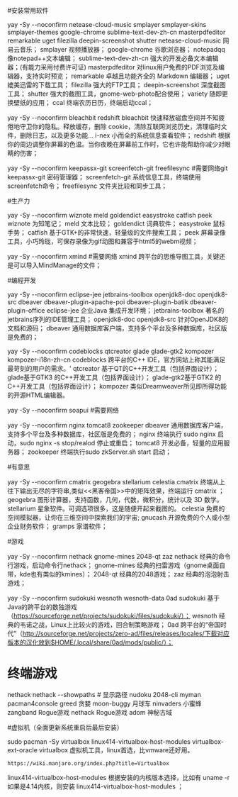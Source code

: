 #安装常用软件

yay -Sy --noconfirm netease-cloud-music smplayer smplayer-skins smplayer-themes google-chrome sublime-text-dev-zh-cn masterpdfeditor remarkable uget filezilla deepin-screenshot shutter
netease-cloud-music 网易云音乐；
smplayer 视频播放器；
google-chrome 谷歌浏览器；
notepadqq 像notepad++文本编辑；
sublime-text-dev-zh-cn 强大的开发必备文本编辑器；(有能力采用付费许可证)
masterpdfeditor 对linux用户免费的PDF浏览及编辑器，支持实时预览；
remarkable 卓越且功能齐全的 Markdown 编辑器；
uget 媲美迅雷的下载工具；
filezilla 强大的FTP工具；
deepin-screenshot 深度截图工具；
shutter 强大的截图工具，gnome-web-photo配合使用；
variety 随即更换壁纸的应用；
ccal 终端农历日历，终端启动ccal；

yay -Sy --noconfirm bleachbit redshift 
bleachbit 快速释放磁盘空间并不知疲倦地守卫你的隐私。释放缓存，删除 cookie，清除互联网浏览历史，清理临时文件，删除日志，以及更多功能...
i-nex 小而全的系统信息查看软件；
redshift 根据你的周边调整你屏幕的色温。当你夜晚在屏幕前工作时，它也许能帮助你减少对眼睛的伤害；

yay -Sy --noconfirm keepassx-git screenfetch-git freefilesync #需要网络git
keepassx-git 密码管理器；
screenfetch-git  系统信息工具，终端使用screenfetch命令；
freefilesync 文件夹比较和同步工具；

 

#生产力

yay -Sy --noconfirm wiznote meld goldendict easystroke catfish peek
wiznote 为知笔记；
meld 文本比较；
goldendict 词典软件；
easystroke 鼠标手势；
catfish 基于GTK+的非常快速，轻量级的文件搜索工具；
peek 屏幕录像工具，小巧玲珑，可保存录像为gif动图和兼容于html5的webm视频；

yay -Sy --noconfirm xmind  #需要网络
xmind 跨平台的思维导图工具，关键还是可以导入MindManage的文件；

 

#编程开发

yay -Sy --noconfirm eclipse-jee jetbrains-toolbox openjdk8-doc openjdk8-src dbeaver dbeaver-plugin-apache-poi dbeaver-plugin-batik dbeaver-plugin-office 
eclipse-jee 企业Java 集成开发环境；
jetbrains-toolbox 著名的jetbrains序列的IDE管理工具；
openjdk8-doc openjdk8-src 针对OpenJDK8的文档和源码；
dbeaver 通用数据库客户端，支持多个平台及多种数据库，社区版是免费的； 

yay -Sy --noconfirm codeblocks qtcreator glade glade-gtk2 kompozer kompozer-i18n-zh-cn
codeblocks 跨平台的C++ IDE，官方网站上称其能满足最苛刻的用户的需求。'
qtcreator 基于QT的C++开发工具（包括界面设计）；
glade基于GTK3 的C++开发工具（包括界面设计）；
glade-gtk2基于GTK2 的C++开发工具（包括界面设计）；
kompozer 类似Dreamweaver所见即所得功能的开源HTML编辑器。

 

yay -Sy --noconfirm soapui #需要网络
 

yay -Sy --noconfirm nginx tomcat8 zookeeper
dbeaver 通用数据库客户端，支持多个平台及多种数据库，社区版是免费的；
nginx 终端执行 sudo nginx 启动，sudo nginx -s stop/realod 停止或重启；
tomcat8 开发必备，轻量的应用服务器；
zookeeper 终端执行sudo zkServer.sh start 启动；

 

#有意思

yay -Sy --noconfirm cmatrix geogebra stellarium celestia
cmatrix 终端从上往下输出无尽的字符串,类似<<黑客帝国>>中的矩阵效果，终端运行 cmatrix ；
geogebra 图形计算器，支持函数，几何，代数，微积分，统计以及 3D 数学。
stellarium 星象软件。可调选项很多，这是随便开起来截图的。
celestia 免费的空间模拟器，让你在三维空间中探索我们的宇宙;
gnucash 开源免费的个人或小型企业财务软件；
gramps 家谱软件；

 

#游戏

yay -Sy --noconfirm nethack gnome-mines 2048-qt zaz
nethack 经典的命令行游戏，启动命令行nethack；
gnome-mines 经典的扫雷游戏（gnome桌面自带，kde也有类似的kmines）；
2048-qt 经典的2048游戏；
zaz 经典的泡泡射击游戏；

yay -Sy --noconfirm sudokuki wesnoth wesnoth-data 0ad
sudokuki 基于Java的跨平台的数独游戏（https://sourceforge.net/projects/sudokuki/files/sudokuki/）；
wesnoth 经典的韦诺之战，Linux上比较火的游戏，回合制策略游戏；
0ad 跨平台的“帝国时代”（http://sourceforge.net/projects/zero-ad/files/releases/locales/下载对应版本的汉化放到$HOME/.local/share/0ad/mods/public/）；

# 终端游戏
nethack 
nethack --showpaths  # 显示路径
nudoku 
2048-cli
myman
pacman4console
greed 贪婪
moon-buggy  月球车
ninvaders  小蜜蜂
zangband   Rogue游戏
nethack    Rogue游戏
adom       神秘古域 


#虚拟机（全面更新系统重启后最后安装）

sudo pacman -Sy virtualbox linux414-virtualbox-host-modules virtualbox-ext-oracle
virtualbox 虚拟机工具，linux首选，比vmware还好用。

    https://wiki.manjaro.org/index.php?title=Virtualbox
linux414-virtualbox-host-modules  根据安装的内核版本选择，比如有 uname -r 如果是4.14内核，则安装 linux414-virtualbox-host-modules ；
